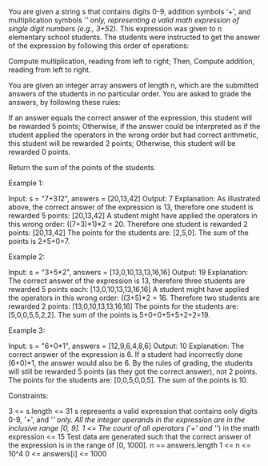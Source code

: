 You are given a string s that contains digits 0-9, addition symbols '+', and
multiplication symbols '*' only, representing a valid math expression of
single digit numbers (e.g., 3+5*2). This expression was given to n elementary
school students. The students were instructed to get the answer of the
expression by following this order of operations:


Compute multiplication, reading from left to right; Then,
Compute addition, reading from left to right.


You are given an integer array answers of length n, which are the submitted
answers of the students in no particular order. You are asked to grade the
answers, by following these rules:


If an answer equals the correct answer of the expression, this student will
be rewarded 5 points;
Otherwise, if the answer could be interpreted as if the student applied the
operators in the wrong order but had correct arithmetic, this student will be
rewarded 2 points;
Otherwise, this student will be rewarded 0 points.


Return the sum of the points of the students.


Example 1:


Input: s = "7+3*1*2", answers = [20,13,42]
Output: 7
Explanation: As illustrated above, the correct answer of the expression is
13, therefore one student is rewarded 5 points: [20,13,42]
A student might have applied the operators in this wrong order: ((7+3)*1)*2 =
20. Therefore one student is rewarded 2 points: [20,13,42]
The points for the students are: [2,5,0]. The sum of the points is 2+5+0=7.


Example 2:


Input: s = "3+5*2", answers = [13,0,10,13,13,16,16]
Output: 19
Explanation: The correct answer of the expression is 13, therefore three
students are rewarded 5 points each: [13,0,10,13,13,16,16]
A student might have applied the operators in this wrong order: ((3+5)*2 =
16. Therefore two students are rewarded 2 points: [13,0,10,13,13,16,16]
The points for the students are: [5,0,0,5,5,2,2]. The sum of the points is
5+0+0+5+5+2+2=19.


Example 3:


Input: s = "6+0*1", answers = [12,9,6,4,8,6]
Output: 10
Explanation: The correct answer of the expression is 6.
If a student had incorrectly done (6+0)*1, the answer would also be 6.
By the rules of grading, the students will still be rewarded 5 points (as
they got the correct answer), not 2 points.
The points for the students are: [0,0,5,0,0,5]. The sum of the points is
10.



Constraints:


3 <= s.length <= 31
s represents a valid expression that contains only digits 0-9, '+', and '*'
only.
All the integer operands in the expression are in the inclusive range [0,
9].
1 <= The count of all operators ('+' and '*') in the math expression <=
15
Test data are generated such that the correct answer of the expression is in
the range of [0, 1000].
n == answers.length
1 <= n <= 10^4
0 <= answers[i] <= 1000




